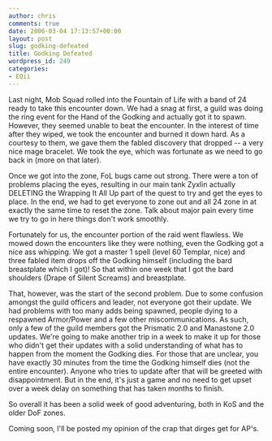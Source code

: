 ```yaml
---
author: chris
comments: true
date: 2006-03-04 17:13:57+00:00
layout: post
slug: godking-defeated
title: Godking Defeated
wordpress_id: 249
categories:
- EQii
---
```


Last night, Mob Squad rolled into the Fountain of Life with a band of 24 ready to take this encounter down. We had a snag at first, a guild was doing the ring event for the Hand of the Godking and actually got it to spawn. However, they seemed unable to beat the encounter. In the interest of time after they wiped, we took the encounter and burned it down hard. As a courtesy to them, we gave them the fabled discovery that dropped -- a very nice mage bracelet. We took the eye, which was fortunate as we need to go back in (more on that later).

Once we got into the zone, FoL bugs came out strong. There were a ton of problems placing the eyes, resulting in our main tank Zyxlin actually DELETING the Wrapping It All Up part of the quest to try and get the eyes to place. In the end, we had to get everyone to zone out and all 24 zone in at exactly the same time to reset the zone. Talk about major pain every time we try to go in here things don't work smoothly.

Fortunately for us, the encounter portion of the raid went flawless. We mowed down the encounters like they were nothing, even the Godking got a nice ass whipping. We got a master 1 spell (level 60 Templar, nice) and three fabled item drops off the Godking himself (including the bard breastplate which I got)! So that within one week that I got the bard shoulders (Drape of Silent Screams) and breastplate.

That, however, was the start of the second problem. Due to some confusion amongst the guild officers and leader, not everyone got their update. We had problems with too many adds being spawned, people dying to a respawned Armor/Power and a few other miscommunications. As such, only a few of the guild members got the Prismatic 2.0 and Manastone 2.0 updates. We're going to make another trip in a week to make it up for those who didn't get their updates with a solid understanding of what has to happen from the moment the Godking dies. For those that are unclear, you have exactly 30 minutes from the time the Godking himself dies (not the entire encounter). Anyone who tries to update after that will be greeted with disappointment. But in the end, it's just a game and no need to get upset over a week delay on something that has taken months to finish.

So overall it has been a solid week of good adventuring, both in KoS and the older DoF zones.

Coming soon, I'll be posted my opinion of the crap that dirges get for AP's.
